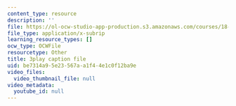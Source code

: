 ```yaml
---
content_type: resource
description: ''
file: https://ol-ocw-studio-app-production.s3.amazonaws.com/courses/18-03sc-differential-equations-fall-2011/be7314a95e23567aa1f44e1c0f12ba9e_d521hz0sGtE.vtt
file_type: application/x-subrip
learning_resource_types: []
ocw_type: OCWFile
resourcetype: Other
title: 3play caption file
uid: be7314a9-5e23-567a-a1f4-4e1c0f12ba9e
video_files:
  video_thumbnail_file: null
video_metadata:
  youtube_id: null
---
```


